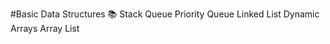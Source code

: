 #Basic Data Structures :books: 
  Stack
  Queue
  Priority Queue
  Linked List
  Dynamic Arrays
  Array List
